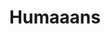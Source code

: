---
title: Humaaans
intro: Mix-&-match illustrations of people with a design library.
linkurl: http://www.humaaans.com
tags:
- Illustration
- Free
preview: resources/humaaans.png
category: photography-and-illustration
---